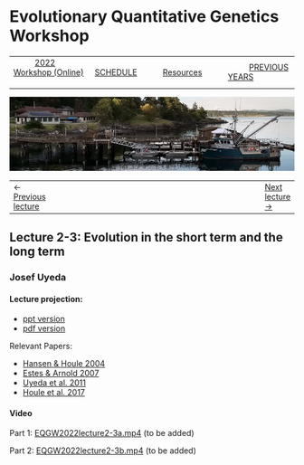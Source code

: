 
# Evolutionary Quantitative Genetics Workshop #

|        |        |        |    |
|--------|---------------------------------------------|--------------------|------------------------------------------|
| &nbsp;&nbsp;&nbsp;&nbsp;&nbsp;&nbsp;&nbsp;&nbsp;&nbsp; [2022 Workshop (Online)](index.html) &nbsp;&nbsp;&nbsp;&nbsp;&nbsp;&nbsp;&nbsp;&nbsp;&nbsp; | &nbsp;&nbsp;&nbsp;&nbsp;&nbsp;&nbsp;&nbsp;&nbsp;&nbsp;&nbsp;&nbsp;&nbsp; [SCHEDULE](schedule.html) &nbsp;&nbsp;&nbsp;&nbsp;&nbsp;&nbsp;&nbsp;&nbsp;&nbsp; | &nbsp;&nbsp;&nbsp;&nbsp;&nbsp;&nbsp;&nbsp;&nbsp;&nbsp;&nbsp;&nbsp;&nbsp; [Resources](resources.html) &nbsp;&nbsp;&nbsp;&nbsp;&nbsp;&nbsp;&nbsp;&nbsp;&nbsp; | &nbsp;&nbsp;&nbsp;&nbsp;&nbsp;&nbsp;&nbsp;&nbsp;&nbsp; [PREVIOUS YEARS](previous.html) &nbsp;&nbsp;&nbsp;&nbsp;&nbsp;&nbsp; |


<div align="left">
<img src="/media/FHLimage2018b.jpg" alt="FHL waterfront in 2018">
</div>

<table><tr><td>&larr; <a href="lecture2-2.html">Previous lecture</a></td><td width="665">&nbsp;</td><td> <a href="lecture3-1.html">Next lecture &rarr;</a></td></tr></table>

  

## Lecture 2-3: Evolution in the short term and the long term ##

### Josef Uyeda ###
  
#### Lecture projection: ####

* [ppt version](https://drive.google.com/file/d/1R7fD_Z6J9NxKC_Vu08-cl5NjHOgTD44u/view?usp=sharing)
* [pdf version](https://drive.google.com/file/d/1UT0DT3gFAG0Qii3XmFeTOFthXh6AQgMf/view?usp=sharing)

Relevant Papers: 
* [Hansen & Houle 2004](https://drive.google.com/file/d/1hZwbwvFs4aYOaAEOJWduEAMgjgYotDU8/view?usp=sharing)
* [Estes & Arnold 2007](https://drive.google.com/file/d/1SfBOt2s7RuVndROwc8cjr22i5EW_9UHH/view?usp=sharing)
* [Uyeda et al. 2011](https://drive.google.com/file/d/1kIMapMsswYjf_lvczRZmArgKjX7dg2aS/view?usp=sharing)
* [Houle et al. 2017](https://drive.google.com/file/d/1UYqftbJuCPghWeTIDNbqWonJZaiBXR19/view?usp=sharing)

#### Video ####

Part 1: [EQGW2022lecture2-3a.mp4]() (to be added)

Part 2: [EQGW2022lecture2-3b.mp4]() (to be added)

